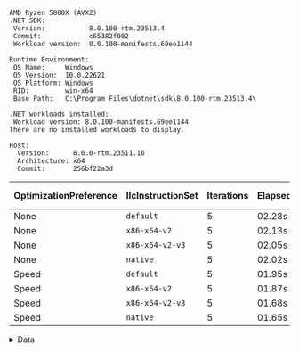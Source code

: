 ```
AMD Ryzen 5800X (AVX2)
.NET SDK:
 Version:           8.0.100-rtm.23513.4
 Commit:            c65382f002
 Workload version:  8.0.100-manifests.69ee1144

Runtime Environment:
 OS Name:     Windows
 OS Version:  10.0.22621
 OS Platform: Windows
 RID:         win-x64
 Base Path:   C:\Program Files\dotnet\sdk\8.0.100-rtm.23513.4\

.NET workloads installed:
 Workload version: 8.0.100-manifests.69ee1144
There are no installed workloads to display.

Host:
  Version:      8.0.0-rtm.23511.16
  Architecture: x64
  Commit:       256bf22a3d
```

| OptimizationPreference | IlcInstructionSet | Iterations | Elapsed | Per iteration |
| ---------------------- | ----------------- | ---------- | ------- | ------------- |
| None                   | `default`         | 5          | 02.28s  | 22.61ms       |
| None                   | `x86-x64-v2`      | 5          | 02.13s  | 21.35ms       |
| None                   | `x86-x64-v2-v3`   | 5          | 02.05s  | 20.44ms       |
| None                   | `native`          | 5          | 02.02s  | 20.24ms       |
| Speed                  | `default`         | 5          | 01.95s  | 19.44ms       |
| Speed                  | `x86-x64-v2`      | 5          | 01.87s  | 18.79ms       |
| Speed                  | `x86-x64-v2-v3`   | 5          | 01.68s  | 16.85ms       |
| Speed                  | `native`          | 5          | 01.65s  | 16.55ms       |

<Details>
    <Summary>Data</Summary>

### `OptimizationPreference`: not set

#### `IlcInstructionSet`: default
```
Elapsed: 00:00:02.2840156 per iteration: 22.84ms
Elapsed: 00:00:02.2603665 per iteration: 22.6ms
Elapsed: 00:00:02.2671803 per iteration: 22.67ms
Elapsed: 00:00:02.2608182 per iteration: 22.61ms
Elapsed: 00:00:02.2773528 per iteration: 22.77ms
```

#### `IlcInstructionSet`: x86-x64-v2
```
Elapsed: 00:00:02.1351768 per iteration: 21.35ms
Elapsed: 00:00:02.1346578 per iteration: 21.35ms
Elapsed: 00:00:02.1308745 per iteration: 21.31ms
Elapsed: 00:00:02.1298078 per iteration: 21.3ms
Elapsed: 00:00:02.1348217 per iteration: 21.35ms
```

#### `IlcInstructionSet`: x86-x64-v2-v3
```
Elapsed: 00:00:02.0518181 per iteration: 20.52ms
Elapsed: 00:00:02.0489025 per iteration: 20.49ms
Elapsed: 00:00:02.0429215 per iteration: 20.43ms
Elapsed: 00:00:02.0442737 per iteration: 20.44ms
Elapsed: 00:00:02.0398385 per iteration: 20.4ms
```

#### `IlcInstructionSet`: native
```
Elapsed: 00:00:02.0238547 per iteration: 20.24ms
Elapsed: 00:00:02.0258877 per iteration: 20.26ms
Elapsed: 00:00:02.0266846 per iteration: 20.27ms
Elapsed: 00:00:02.0231904 per iteration: 20.23ms
Elapsed: 00:00:02.0189550 per iteration: 20.19ms
```

### `OptimizationPreference`: Speed

#### `IlcInstructionSet`: default
```
Elapsed: 00:00:01.9578083 per iteration: 19.58ms
Elapsed: 00:00:01.9513075 per iteration: 19.51ms
Elapsed: 00:00:01.9417853 per iteration: 19.42ms
Elapsed: 00:00:01.9438932 per iteration: 19.44ms
Elapsed: 00:00:01.9428932 per iteration: 19.43ms
```

#### `IlcInstructionSet`: x86-x64-v2
```
Elapsed: 00:00:01.8892263 per iteration: 18.89ms
Elapsed: 00:00:01.8895930 per iteration: 18.9ms
Elapsed: 00:00:01.8794199 per iteration: 18.79ms
Elapsed: 00:00:01.8752040 per iteration: 18.75ms
Elapsed: 00:00:01.8747006 per iteration: 18.75ms
```

#### `IlcInstructionSet`: x86-x64-v2-v3
```
Elapsed: 00:00:01.6846312 per iteration: 16.85ms
Elapsed: 00:00:01.7029798 per iteration: 17.03ms
Elapsed: 00:00:01.6874002 per iteration: 16.87ms
Elapsed: 00:00:01.6852899 per iteration: 16.85ms
Elapsed: 00:00:01.6802060 per iteration: 16.8ms
```

#### `IlcInstructionSet`: native
```
Elapsed: 00:00:01.6545408 per iteration: 16.55ms
Elapsed: 00:00:01.6552406 per iteration: 16.55ms
Elapsed: 00:00:01.6529058 per iteration: 16.53ms
Elapsed: 00:00:01.6661091 per iteration: 16.66ms
Elapsed: 00:00:01.6553239 per iteration: 16.55ms
```

</Details>